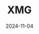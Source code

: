 ---
title: XMG
date: 2024-11-04

weapon: 
-
    primary: Max Level
    item: Level 47
-
    primary: Military Camo's
    item: 2000 Critical Kills 
-
    primary: Special Camo 1
    item: 10 kills without reloading 15 times
-
    primary: Special Camo 2
    item: 300 kills with Brain Rot equipped 
-
    primary: Gold Camo
    item: 10 kills rapidly 15 times
-
    primary: Liberty Falls Location
    item: Cemetary
-
    primary: Terminus Location
    item: Right Center Island
-
    primary: Uncommon (Green)
    item: 2250
# -
#     primary: Rare (Blue)
#     item: 2750
# -
#     primary: Epic (Purple)
#     item: 
# -
#     primary: Legendary (Orange)
#     item: 

tags: weaponBuild
---